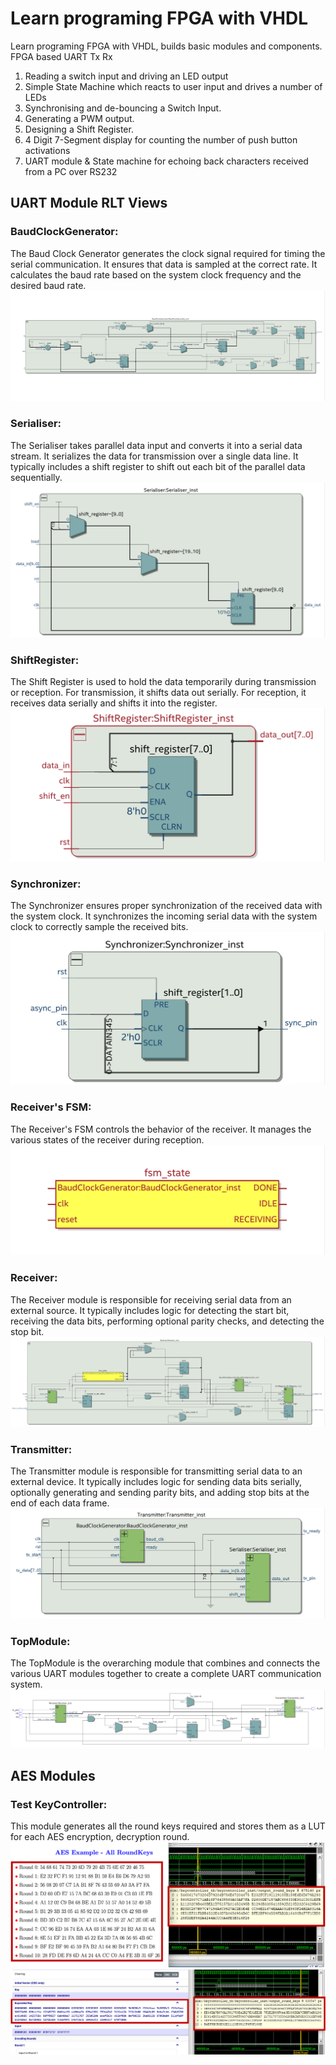 # Learn programing FPGA with VHDL
Learn programing FPGA with VHDL, builds basic modules and components. FPGA based UART Tx Rx

1. Reading a switch input and driving an LED output
2. Simple State Machine which reacts to user input and drives a number of LEDs
3. Synchronising and de-bouncing a Switch Input.
4. Generating a PWM output.
5. Designing a Shift Register.
6. 4 Digit 7-Segment display for counting the number of push button activations
7. UART module & State machine for echoing back characters received from a PC over RS232

## UART Module RLT Views
### BaudClockGenerator:
The Baud Clock Generator generates the clock signal required for timing the serial communication. It ensures that data is sampled at the correct rate.
It calculates the baud rate based on the system clock frequency and the desired baud rate.
<img src="https://github.com/Qyt0109/Learn-programing-FPGA-with-VHDL/blob/main/47_UART/ModuleRTLViews/BaudClockGenerator.png">

### Serialiser:
The Serialiser takes parallel data input and converts it into a serial data stream. It serializes the data for transmission over a single data line.
It typically includes a shift register to shift out each bit of the parallel data sequentially.
<img src="https://github.com/Qyt0109/Learn-programing-FPGA-with-VHDL/blob/main/47_UART/ModuleRTLViews/Serialiser.png">

### ShiftRegister:
The Shift Register is used to hold the data temporarily during transmission or reception.
For transmission, it shifts data out serially.
For reception, it receives data serially and shifts it into the register.
<img src="https://github.com/Qyt0109/Learn-programing-FPGA-with-VHDL/blob/main/47_UART/ModuleRTLViews/ShiftRegister.png">

### Synchronizer:
The Synchronizer ensures proper synchronization of the received data with the system clock.
It synchronizes the incoming serial data with the system clock to correctly sample the received bits.
<img src="https://github.com/Qyt0109/Learn-programing-FPGA-with-VHDL/blob/main/47_UART/ModuleRTLViews/Synchronizer.png">

### Receiver's FSM:
The Receiver's FSM controls the behavior of the receiver. It manages the various states of the receiver during reception.
<img src="https://github.com/Qyt0109/Learn-programing-FPGA-with-VHDL/blob/main/47_UART/ModuleRTLViews/Receiver-fsm_state.png">

### Receiver:
The Receiver module is responsible for receiving serial data from an external source.
It typically includes logic for detecting the start bit, receiving the data bits, performing optional parity checks, and detecting the stop bit.
<img src="https://github.com/Qyt0109/Learn-programing-FPGA-with-VHDL/blob/main/47_UART/ModuleRTLViews/Receiver.png">

### Transmitter:
The Transmitter module is responsible for transmitting serial data to an external device.
It typically includes logic for sending data bits serially, optionally generating and sending parity bits, and adding stop bits at the end of each data frame.
<img src="https://github.com/Qyt0109/Learn-programing-FPGA-with-VHDL/blob/main/47_UART/ModuleRTLViews/Transmitter.png">

### TopModule:
The TopModule is the overarching module that combines and connects the various UART modules together to create a complete UART communication system.
<img src="https://github.com/Qyt0109/Learn-programing-FPGA-with-VHDL/blob/main/47_UART/ModuleRTLViews/TopModule.png">


## AES Modules

### Test KeyController:
This module generates all the round keys required and stores them as a LUT for each AES encryption, decryption round.
<img src="https://github.com/Qyt0109/Learn-programing-FPGA-with-VHDL/blob/main/Crypto/AES/RTL%20view%20and%20test/KeyTest0.png">
<img src="https://github.com/Qyt0109/Learn-programing-FPGA-with-VHDL/blob/main/Crypto/AES/RTL%20view%20and%20test/KeyTest1.png">